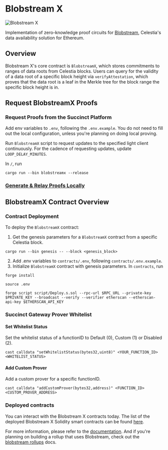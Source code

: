 # Blobstream X

![Blobstream X](https://pbs.twimg.com/media/F85boT-bYAAF1hM?format=jpg&name=4096x4096)

Implementation of zero-knowledge proof circuits for [Blobstream](https://docs.celestia.org/developers/blobstream), Celestia's data availability solution for Ethereum.

## Overview

Blobstream X's core contract is `BlobstreamX`, which stores commitments to ranges of data roots from Celestia blocks. Users can query for the validity of a data root of a specific block height via `verifyAttestation`, which proves that the data root is a leaf in the Merkle tree for the block range the specific block height is in.

## Request BlobstreamX Proofs

### Request Proofs from the Succinct Platform

Add env variables to `.env`, following the `.env.example`. You do not need to fill out the local configuration, unless you're planning on doing local proving.

Run `BlobstreamX` script to request updates to the specified light client continuously. For the cadence of requesting updates, update `LOOP_DELAY_MINUTES`.

In `/`, run

```shell
cargo run --bin blobstreamx --release
```

### [Generate & Relay Proofs Locally](https://hackmd.io/@succinctlabs/HJE7XRrup)

## BlobstreamX Contract Overview

### Contract Deployment

To deploy the `BlobstreamX` contract:

1. Get the genesis parameters for a `BlobstreamX` contract from a specific Celestia block.

```shell
cargo run --bin genesis -- --block <genesis_block>
```

2. Add .env variables to `contracts/.env`, following `contracts/.env.example`.
3. Initialize `BlobstreamX` contract with genesis parameters. In `contracts`, run

```shell
forge install

source .env

forge script script/Deploy.s.sol --rpc-url $RPC_URL --private-key $PRIVATE_KEY --broadcast --verify --verifier etherscan --etherscan-api-key $ETHERSCAN_API_KEY
```

### Succinct Gateway Prover Whitelist

#### Set Whitelist Status

Set the whitelist status of a functionID to Default (0), Custom (1) or Disabled (2).

```shell
cast calldata "setWhitelistStatus(bytes32,uint8)" <YOUR_FUNCTION_ID> <WHITELIST_STATUS>
```

#### Add Custom Prover

Add a custom prover for a specific functionID.

```shell
cast calldata "addCustomProver(bytes32,address)" <FUNCTION_ID> <CUSTOM_PROVER_ADDRESS>
```

### Deployed contracts

You can interact with the Blobstream X contracts today. The list of the deployed
Blobstream X Solidity smart contracts can be found [here](https://docs.celestia.org/developers/blobstream#deployed-contracts).

For more information, please refer to the [documentation](https://docs.celestia.org/developers/blobstream). And if you're planning on building a rollup that uses Blobstream, check out the [blobstream rollups](https://docs.celestia.org/developers/blobstream-rollups) docs.
